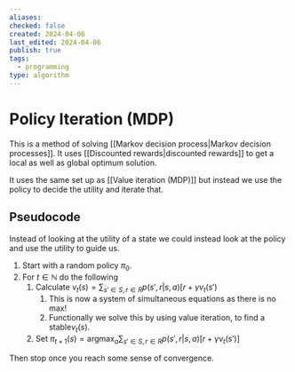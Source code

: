 ```yaml
---
aliases: 
checked: false
created: 2024-04-06
last_edited: 2024-04-06
publish: true
tags:
  - programming
type: algorithm
---
```

# Policy Iteration (MDP)

This is a method of solving [[Markov decision process|Markov decision processes]]. It uses [[Discounted rewards|discounted rewards]] to get a local as well as global optimum solution. 

It uses the same set up as [[Value iteration (MDP)]] but instead we use the policy to decide the utility and iterate that.

## Pseudocode

Instead of looking at the utility of a state we could instead look at the policy and use the utility to guide us.

1. Start with a random policy $\pi_0$.
2. For $t \in \mathbb{N}$ do the following
	1. Calculate $v_t(s) = \sum_{s' \in S, r \in R} p(s', r \vert s, a) [ r + \gamma v_t(s')$
		1. This is now a system of simultaneous equations as there is no max!
		2. Functionally we solve this by using value iteration, to find a stable$v_t(s)$.
	2. Set $\pi_{t+1}(s) = \mbox{arg}\max_a \sum_{s' \in S, r \in R} p(s', r \vert s, a) [r + \gamma v_t(s')]$

Then stop once you reach some sense of convergence.